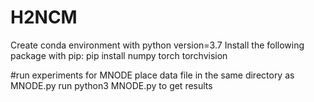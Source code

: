 # H2NCM

Create conda environment with python version=3.7
Install the following package with pip:
pip install numpy torch torchvision

#run experiments for MNODE
place data file in the same directory as MNODE.py
run python3 MNODE.py to get results
